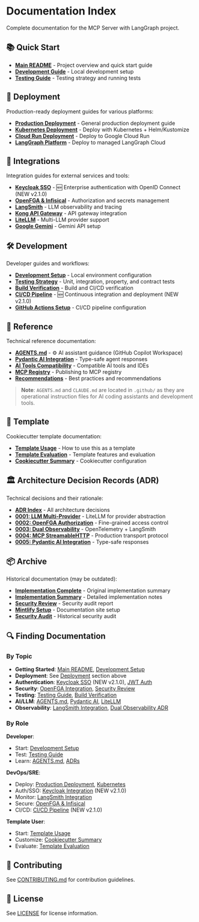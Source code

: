 # Documentation Index

Complete documentation for the MCP Server with LangGraph project.

## 📚 Quick Start

- **[Main README](../README.md)** - Project overview and quick start guide
- **[Development Guide](development/development.md)** - Local development setup
- **[Testing Guide](development/testing.md)** - Testing strategy and running tests

## 🚀 Deployment

Production-ready deployment guides for various platforms:

- **[Production Deployment](deployment/production.md)** - General production deployment guide
- **[Kubernetes Deployment](deployment/kubernetes.md)** - Deploy with Kubernetes + Helm/Kustomize
- **[Cloud Run Deployment](deployment/cloudrun.md)** - Deploy to Google Cloud Run
- **[LangGraph Platform](deployment/langgraph-platform.md)** - Deploy to managed LangGraph Cloud

## 🔌 Integrations

Integration guides for external services and tools:

- **[Keycloak SSO](integrations/keycloak.md)** - 🆕 Enterprise authentication with OpenID Connect (NEW v2.1.0)
- **[OpenFGA & Infisical](integrations/openfga-infisical.md)** - Authorization and secrets management
- **[LangSmith](integrations/langsmith.md)** - LLM observability and tracing
- **[Kong API Gateway](integrations/kong.md)** - API gateway integration
- **[LiteLLM](integrations/litellm.md)** - Multi-LLM provider support
- **[Google Gemini](integrations/gemini.md)** - Gemini API setup

## 🛠️ Development

Developer guides and workflows:

- **[Development Setup](development/development.md)** - Local environment configuration
- **[Testing Strategy](development/testing.md)** - Unit, integration, property, and contract tests
- **[Build Verification](development/build-verification.md)** - Build and CI/CD verification
- **[CI/CD Pipeline](development/ci-cd.md)** - 🆕 Continuous integration and deployment (NEW v2.1.0)
- **[GitHub Actions Setup](development/github-actions.md)** - CI/CD pipeline configuration

## 📖 Reference

Technical reference documentation:

- **[AGENTS.md](../.github/AGENTS.md)** - ⚙️ AI assistant guidance (GitHub Copilot Workspace)
- **[Pydantic AI Integration](reference/pydantic-ai.md)** - Type-safe agent responses
- **[AI Tools Compatibility](reference/ai-tools-compatibility.md)** - Compatible AI tools and IDEs
- **[MCP Registry](reference/mcp-registry.md)** - Publishing to MCP registry
- **[Recommendations](reference/recommendations.md)** - Best practices and recommendations

> **Note**: `AGENTS.md` and `CLAUDE.md` are located in `.github/` as they are operational instruction files for AI coding assistants and development tools.

## 🎨 Template

Cookiecutter template documentation:

- **[Template Usage](template/usage.md)** - How to use this as a template
- **[Template Evaluation](template/evaluation.md)** - Template features and evaluation
- **[Cookiecutter Summary](template/cookiecutter-summary.md)** - Cookiecutter configuration

## 🏛️ Architecture Decision Records (ADR)

Technical decisions and their rationale:

- **[ADR Index](adr/README.md)** - All architecture decisions
- **[0001: LLM Multi-Provider](adr/0001-llm-multi-provider.md)** - LiteLLM for provider abstraction
- **[0002: OpenFGA Authorization](adr/0002-openfga-authorization.md)** - Fine-grained access control
- **[0003: Dual Observability](adr/0003-dual-observability.md)** - OpenTelemetry + LangSmith
- **[0004: MCP StreamableHTTP](adr/0004-mcp-streamable-http.md)** - Production transport protocol
- **[0005: Pydantic AI Integration](adr/0005-pydantic-ai-integration.md)** - Type-safe responses

## 📦 Archive

Historical documentation (may be outdated):

- **[Implementation Complete](archive/IMPLEMENTATION_COMPLETE.md)** - Original implementation summary
- **[Implementation Summary](archive/IMPLEMENTATION_SUMMARY.md)** - Detailed implementation notes
- **[Security Review](archive/security-review.md)** - Security audit report
- **[Mintlify Setup](archive/MINTLIFY_SETUP.md)** - Documentation site setup
- **[Security Audit](archive/SECURITY_AUDIT.md)** - Historical security audit

## 🔍 Finding Documentation

### By Topic

- **Getting Started**: [Main README](../README.md), [Development Setup](development/development.md)
- **Deployment**: See [Deployment](#-deployment) section above
- **Authentication**: [Keycloak SSO](integrations/keycloak.md) (NEW v2.1.0), [JWT Auth](integrations/openfga-infisical.md)
- **Security**: [OpenFGA Integration](integrations/openfga-infisical.md), [Security Review](archive/security-review.md)
- **Testing**: [Testing Guide](development/testing.md), [Build Verification](development/build-verification.md)
- **AI/LLM**: [AGENTS.md](../.github/AGENTS.md), [Pydantic AI](reference/pydantic-ai.md), [LiteLLM](integrations/litellm.md)
- **Observability**: [LangSmith Integration](integrations/langsmith.md), [Dual Observability ADR](adr/0003-dual-observability.md)

### By Role

**Developer**:
- Start: [Development Setup](development/development.md)
- Test: [Testing Guide](development/testing.md)
- Learn: [AGENTS.md](../.github/AGENTS.md), [ADRs](adr/README.md)

**DevOps/SRE**:
- Deploy: [Production Deployment](deployment/production.md), [Kubernetes](deployment/kubernetes.md)
- Auth/SSO: [Keycloak Integration](integrations/keycloak.md) (NEW v2.1.0)
- Monitor: [LangSmith Integration](integrations/langsmith.md)
- Secure: [OpenFGA & Infisical](integrations/openfga-infisical.md)
- CI/CD: [CI/CD Pipeline](development/ci-cd.md) (NEW v2.1.0)

**Template User**:
- Start: [Template Usage](template/usage.md)
- Customize: [Cookiecutter Summary](template/cookiecutter-summary.md)
- Evaluate: [Template Evaluation](template/evaluation.md)

## 📝 Contributing

See [CONTRIBUTING.md](../.github/CONTRIBUTING.md) for contribution guidelines.

## 📄 License

See [LICENSE](../LICENSE) for license information.
